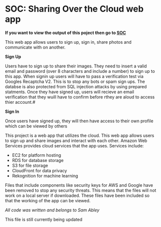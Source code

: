 # SOC: Sharing Over the Cloud web app
**If you want to view the output of this poject then go to [SOC](http://ec2-3-8-195-243.eu-west-2.compute.amazonaws.com/SOC/)**

This web app allows users to sign up, sign in, share photos and communicate with on another.

**Sign Up**

Users have to sign up to share their images. They need to insert a valid email and password (over 8 characters and include a number) to sign up to this app. When signin up users will have to pass a verification test via Googles Recaptcha V2. This is to stop any bots or spam sign ups. The databse is also protected from SQL injection attacks by using prepared statments. Once they have signed up, users will recieve an email verification that they wuill have to confirm before rthey are aloud to access thier account.#

**Sign In**

Once users have signed up, they will then have access to their own profile which can be viewed by others

This project is a web app that utilizes the cloud. This web app allows users to sign up and share images and interact with each other. Amazon Web Services provides cloud services that the app uses. Services include:
 - EC2 for platform hosting
 - RDS for database storage
 - S3 for file storage 
 - CloudFront for data privacy 
 - Rekognition for machine learning


Files that include components like security keys for AWS and Google have been removed to stop any security threats. This means that the files will not work on a local server if downloaded. These files have been included so that the working of the app can be viewed. 

*All code was written and belongs to Sam Abley*

This file is still currently being updated
